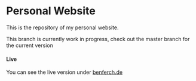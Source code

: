 # Personal Website

This is the repository of my personal website.

This branch is currently work in progress, check out the master branch for the current version

#### Live
You can see the live version under [benferch.de](benferch.de)

